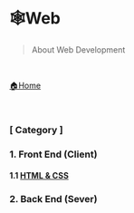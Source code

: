 # 🕸Web

> About Web Development

<br>

[🏠Home](https://github.com/batboy118/Study_Note)

<br>

### [ Category ]

### 1. Front End (Client)

#### 			1.1 [HTML & CSS](HTML_CSS/README.md)

### 2. Back End (Sever)
